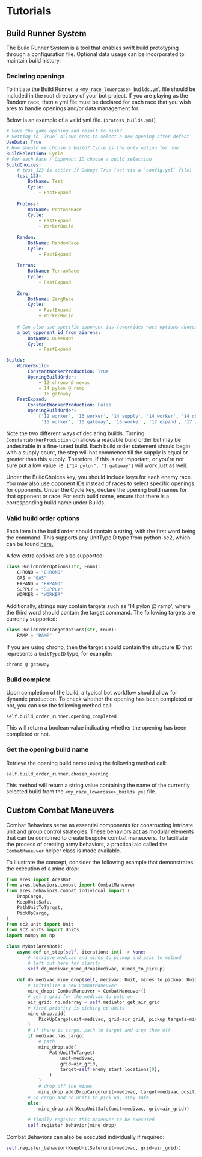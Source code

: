 # Tutorials

## Build Runner System
The Build Runner System is a tool that enables swift build prototyping through a configuration file. 
Optional data usage can be incorporated to maintain build history.

### Declaring openings
To initiate the Build Runner, a `<my_race_lowercase>_builds.yml` file should be included in the root directory of your bot project. 
If you are playing as the Random race, then a yml file must be declared for each race that you wish ares to handle 
openings and/or data management for.

Below is an example of a valid yml file. (`protoss_builds.yml`)
```yml
# Save the game opening and result to disk?
# Setting to `True` allows Ares to select a new opening after defeat
UseData: True
# How should we choose a build? Cycle is the only option for now
BuildSelection: Cycle
# For each Race / Opponent ID choose a build selection
BuildChoices:
    # test_123 is active if Debug: True (set via a `config.yml` file)
    test_123:
        BotName: Test
        Cycle:
            - FastExpand
            
    Protoss:
        BotName: ProtossRace
        Cycle:
            - FastExpand
            - WorkerBuild
            
    Random:
        BotName: RandomRace
        Cycle:
            - FastExpand
            
    Terran:
        BotName: TerranRace
        Cycle:
            - FastExpand
            
    Zerg:
        BotName: ZergRace
        Cycle:
            - FastExpand
            - WorkerBuild
    
    # Can also use specific opponent ids (overrides race options above)
    a_bot_opponent_id_from_aiarena:
        BotName: QueenBot
        Cycle:
            - FastExpand

Builds:
    WorkerBuild:
        ConstantWorkerProduction: True
        OpeningBuildOrder:
            - 12 chrono @ nexus
            - 14 pylon @ ramp
            - 16 gateway
    FastExpand:
        ConstantWorkerProduction: False
        OpeningBuildOrder:
            ['12 worker', '13 worker', '14 supply', '14 worker', '14 chrono @ nexus',
             '15 worker', '15 gateway', '16 worker', '17 expand', '17 worker', '17 zealot']

```

Note the two different ways of declaring builds. Turning `ConstantWorkerProduction` on allows a readable
build order but may be undesirable in a fine-tuned build. 
Each build order statement should begin with a supply count, the step will not commence till
the supply is equal or greater than this supply. Therefore, if this is not important, or you're not sure put a low value.
ie. `["14 pylon", "1 gateway"]` will work just as well.


Under the BuildChoices key, you should include keys for each enemy race. You may also use opponent IDs instead of races 
to select specific openings for opponents. Under the Cycle key, declare the opening build names for that opponent or 
race. For each build name, ensure that there is a corresponding build name under Builds.

### Valid build order options
Each item in the build order should contain a string, with the first word being the command. 
This supports any UnitTypeID type from python-sc2, which can be found [here.](https://github.com/BurnySc2/python-sc2/blob/develop/sc2/ids/unit_typeid.py)


A few extra options are also supported:
```python
class BuildOrderOptions(str, Enum):
    CHRONO = "CHRONO"
    GAS = "GAS"
    EXPAND = "EXPAND"
    SUPPLY = "SUPPLY"
    WORKER = "WORKER"
```

Additionally, strings may contain targets such as '14 pylon @ ramp', where the third word should contain the target 
command. The following targets are currently supported:
```python
class BuildOrderTargetOptions(str, Enum):
    RAMP = "RAMP"
```

If you are using chrono, then the target should contain the structure ID that represents a `UnitTypeID` type, 
for example:

`chrono @ gateway`


### Build complete
Upon completion of the build, a typical bot workflow should allow for dynamic production. To check whether the opening 
has been completed or not, you can use the following method call:

```self.build_order_runner.opening_completed```

This will return a boolean value indicating whether the opening has been completed or not.

### Get the opening build name
Retrieve the opening build name using the following method call:

```self.build_order_runner.chosen_opening```

This method will return a string value containing the name of the currently selected build from the 
`<my_race_lowercase>_builds.yml` file.

## Custom Combat Maneuvers
Combat Behaviors serve as essential components for constructing intricate unit and group control strategies. 
These behaviors act as modular elements that can be combined to create bespoke combat maneuvers. 
To facilitate the process of creating army behaviors, a practical aid called the `CombatManeuver` helper 
class is made available.

To illustrate the concept, consider the following example that demonstrates the execution of a mine drop:
```python
from ares import AresBot
from ares.behaviors.combat import CombatManeuver
from ares.behaviors.combat.individual import (
    DropCargo,
    KeepUnitSafe,
    PathUnitToTarget,
    PickUpCargo,
)
from sc2.unit import Unit
from sc2.units import Units
import numpy as np

class MyBot(AresBot):
    async def on_step(self, iteration: int) -> None:
        # retrieve medivac and mines_to_pickup and pass to method
        # left out here for clarity
        self.do_medivac_mine_drop(medivac, mines_to_pickup)
        
    def do_medivac_mine_drop(self, medivac: Unit, mines_to_pickup: Units) -> None:
        # initialize a new CombatManeuver
        mine_drop: CombatManeuver = CombatManeuver()
        # get a grid for the medivac to path on
        air_grid: np.ndarray = self.mediator.get_air_grid
        # first priority is picking up units
        mine_drop.add(
            PickUpCargo(unit=medivac, grid=air_grid, pickup_targets=mines_to_pickup)
        )
        # if there is cargo, path to target and drop them off
        if medivac.has_cargo:
            # path
            mine_drop.add(
                PathUnitToTarget(
                    unit=medivac,
                    grid=air_grid,
                    target=self.enemy_start_locations[0],
                )
            )
            # drop off the mines
            mine_drop.add(DropCargo(unit=medivac, target=medivac.position))
        # no cargo and no units to pick up, stay safe
        else:
            mine_drop.add(KeepUnitSafe(unit=medivac, grid=air_grid))
        
        # finally register this maneuver to be executed
        self.register_behavior(mine_drop)
```

Combat Behaviors can also be executed individually if required:
```python
self.register_behavior(KeepUnitSafe(unit=medivac, grid=air_grid))
```


